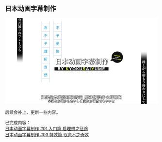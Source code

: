 ## 日本动画字幕制作

<img src="./%E6%97%A5%E6%9C%AC%E5%8A%A8%E7%94%BB%E5%AD%97%E5%B9%95%E5%88%B6%E4%BD%9C%20%20%2303.%E7%89%B9%E6%95%88%E7%AF%87%20%E9%A9%AD%E9%AD%94%E6%9C%AF%E4%B9%8B%E5%A5%87%E6%95%88/src/97b6ec4aa2dad998f49ec1e89aa46394.png" />

后续会补上、更新一些内容。

已完成内容：  
[日本动画字幕制作 #01.入门篇 启理想之征途](https://github.com/KyokuSai/fansubprologue/tree/main/%E6%97%A5%E6%9C%AC%E5%8A%A8%E7%94%BB%E5%AD%97%E5%B9%95%E5%88%B6%E4%BD%9C%20%20%2301.%E5%85%A5%E9%97%A8%E7%AF%87%20%E5%90%AF%E7%90%86%E6%83%B3%E4%B9%8B%E5%BE%81%E9%80%94)  
[日本动画字幕制作 #03.特效篇 驭魔术之奇效](https://github.com/KyokuSai/fansubprologue/tree/main/%E6%97%A5%E6%9C%AC%E5%8A%A8%E7%94%BB%E5%AD%97%E5%B9%95%E5%88%B6%E4%BD%9C%20%20%2303.%E7%89%B9%E6%95%88%E7%AF%87%20%E9%A9%AD%E9%AD%94%E6%9C%AF%E4%B9%8B%E5%A5%87%E6%95%88)
